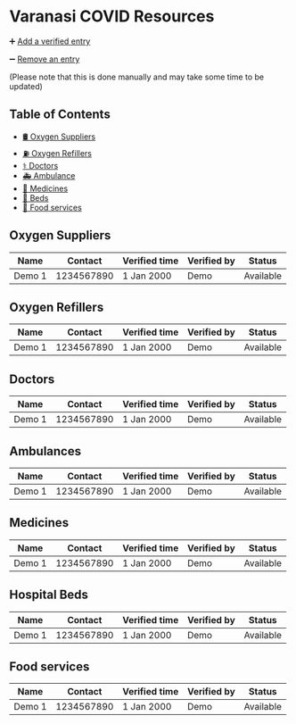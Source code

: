 #  Varanasi COVID Resources

➕ [Add a verified entry](https://docs.google.com/forms/d/e/1FAIpQLScW1oCFZDbRfhKCIzy48avDZvru0cTSd_p55auwy_C0JAxDrQ/viewform)

➖ [Remove an entry](https://docs.google.com/forms/d/e/1FAIpQLScq4Now5RAOUciTcjDaaqkFT5XwVDDhYvacTmzcJZnSIV4gTQ/viewform)

(Please note that this is done manually and may take some time to be updated)

## Table of Contents
 - [🛢️ Oxygen Suppliers](#supply)
 - [⛽ Oxygen Refillers](#refill)
 - [⚕️ Doctors](#doctors)
 - [🚑 Ambulance](#ambulance)
 - [💊 Medicines](#medicines)
 - [🏥 Beds](#beds)
 - [🍲 Food services](#food)

<div id='supply' />

## Oxygen Suppliers

|**Name** |**Contact**  |**Verified time**  |**Verified by**| **Status** |
|---      |---          |---|---|---|
|Demo 1   |1234567890   |1 Jan 2000         |Demo           |Available   |

<div id='refill' />

## Oxygen Refillers

|**Name** |**Contact**  |**Verified time**  |**Verified by**| **Status** |
|---      |---          |---|---|---|
|Demo 1   |1234567890   |1 Jan 2000         |Demo           |Available   |

<div id='doctors' />

## Doctors

|**Name** |**Contact**  |**Verified time**  |**Verified by**| **Status** |
|---      |---          |---|---|---|
|Demo 1   |1234567890   |1 Jan 2000         |Demo           |Available   |

<div id='ambulance' />

## Ambulances

|**Name** |**Contact**  |**Verified time**  |**Verified by**| **Status** |
|---      |---          |---|---|---|
|Demo 1   |1234567890   |1 Jan 2000         |Demo           |Available   |

<div id='medicines' />

## Medicines

|**Name** |**Contact**  |**Verified time**  |**Verified by**| **Status** |
|---      |---          |---|---|---|
|Demo 1   |1234567890   |1 Jan 2000         |Demo           |Available   |

<div id='beds' />

## Hospital Beds

|**Name** |**Contact**  |**Verified time**  |**Verified by**| **Status** |
|---      |---          |---|---|---|
|Demo 1   |1234567890   |1 Jan 2000         |Demo           |Available   |

<div id='food' />

## Food services

|**Name** |**Contact**  |**Verified time**  |**Verified by**| **Status** |
|---      |---          |---|---|---|
|Demo 1   |1234567890   |1 Jan 2000         |Demo           |Available   |
